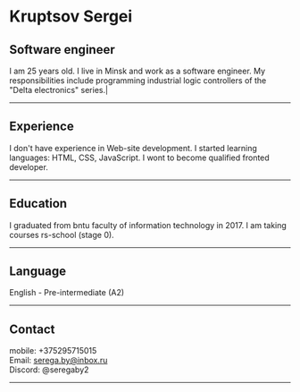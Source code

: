 # Kruptsov Sergei
## Software engineer


I am 25 years old. I live in Minsk and work as a software engineer. My responsibilities include programming industrial logic controllers of the "Delta electronics" series.|

-------------

## Experience
I don't have experience in Web-site development. I started learning languages: HTML, CSS, JavaScript. I wont to become qualified fronted developer.

-------------

## Education

I graduated from bntu faculty of information technology in 2017. I am taking courses rs-school (stage 0).

-------------

## Language

English - Pre-intermediate (A2)

-------------

## Contact

mobile: +375295715015            
Email: serega.by@inbox.ru       
Discord: @seregaby2

-------------
